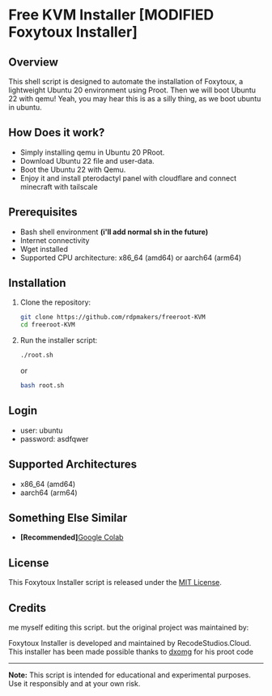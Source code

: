 # Free KVM Installer [MODIFIED Foxytoux Installer]

## Overview

This shell script is designed to automate the installation of Foxytoux, a lightweight Ubuntu 20 environment using Proot.
Then we will boot Ubuntu 22 with qemu!
Yeah, you may hear this is as a silly thing, as we boot ubuntu in ubuntu.

## How Does it work?
- Simply installing qemu in Ubuntu 20 PRoot.
- Download Ubuntu 22 file and user-data.
- Boot the Ubuntu 22 with Qemu.
- Enjoy it and install pterodactyl panel with cloudflare and connect minecraft with tailscale
  
## Prerequisites

- Bash shell environment **(i'll add normal sh in the future)**
- Internet connectivity
- Wget installed
- Supported CPU architecture: x86_64 (amd64) or aarch64 (arm64)

## Installation

1. Clone the repository:

    ```sh
    git clone https://github.com/rdpmakers/freeroot-KVM
    cd freeroot-KVM
    ```

2. Run the installer script:

    ```sh
    ./root.sh
    ```
    or
    ```sh
    bash root.sh
    ```

## Login
- user: ubuntu
- password: asdfqwer

## Supported Architectures

- x86_64 (amd64)
- aarch64 (arm64)

## Something Else Similar
- **[Recommended]**[Google Colab](https://github.com/rdpmakers/freeroot-KVM/tree/main/ipynb)

## License

This Foxytoux Installer script is released under the [MIT License](LICENSE).

## Credits

me myself editing this script. but the original project was maintained by:

Foxytoux Installer is developed and maintained by RecodeStudios.Cloud.
This installer has been made possible thanks to [dxomg](https://github.com/dxomg) for his proot code

---

**Note:** This script is intended for educational and experimental purposes. Use it responsibly and at your own risk.
